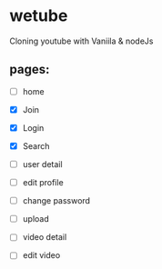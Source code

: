 # wetube

Cloning youtube with Vaniila & nodeJs


## pages:

- [ ] home
- [X] Join
- [X] Login
- [X] Search
- [ ] user detail
- [ ] edit profile
- [ ] change password
- [ ] upload
- [ ] video detail
- [ ] edit video
 